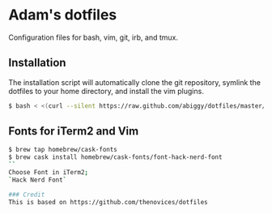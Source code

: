 # Adam's dotfiles


Configuration files for bash, vim, git, irb, and tmux.

## Installation

The installation script will automatically clone the git repository, symlink
the dotfiles to your home directory, and install the vim plugins.

```bash
$ bash < <(curl --silent https://raw.github.com/abiggy/dotfiles/master/install.sh)
```

## Fonts for iTerm2 and Vim
```bash
$ brew tap homebrew/cask-fonts
$ brew cask install homebrew/cask-fonts/font-hack-nerd-font
``
Choose Font in iTerm2;
`Hack Nerd Font`

### Credit
This is based on https://github.com/thenovices/dotfiles
